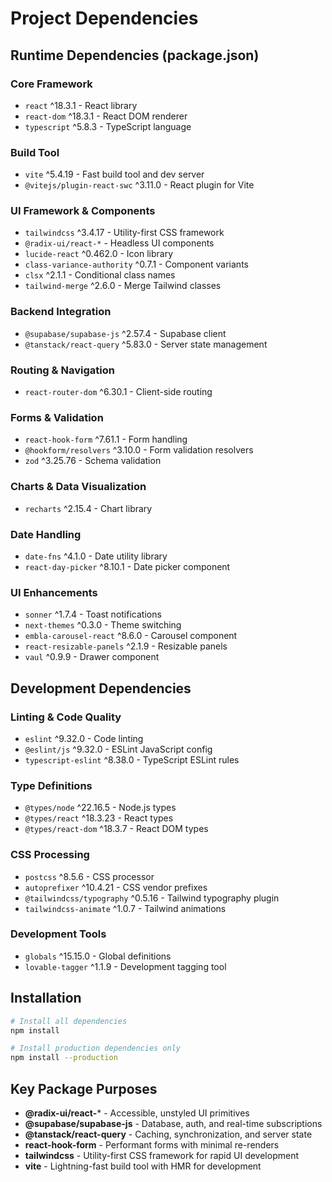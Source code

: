 # Project Dependencies

## Runtime Dependencies (package.json)

### Core Framework
- `react` ^18.3.1 - React library
- `react-dom` ^18.3.1 - React DOM renderer
- `typescript` ^5.8.3 - TypeScript language

### Build Tool
- `vite` ^5.4.19 - Fast build tool and dev server
- `@vitejs/plugin-react-swc` ^3.11.0 - React plugin for Vite

### UI Framework & Components
- `tailwindcss` ^3.4.17 - Utility-first CSS framework
- `@radix-ui/react-*` - Headless UI components
- `lucide-react` ^0.462.0 - Icon library
- `class-variance-authority` ^0.7.1 - Component variants
- `clsx` ^2.1.1 - Conditional class names
- `tailwind-merge` ^2.6.0 - Merge Tailwind classes

### Backend Integration
- `@supabase/supabase-js` ^2.57.4 - Supabase client
- `@tanstack/react-query` ^5.83.0 - Server state management

### Routing & Navigation
- `react-router-dom` ^6.30.1 - Client-side routing

### Forms & Validation
- `react-hook-form` ^7.61.1 - Form handling
- `@hookform/resolvers` ^3.10.0 - Form validation resolvers
- `zod` ^3.25.76 - Schema validation

### Charts & Data Visualization  
- `recharts` ^2.15.4 - Chart library

### Date Handling
- `date-fns` ^4.1.0 - Date utility library
- `react-day-picker` ^8.10.1 - Date picker component

### UI Enhancements
- `sonner` ^1.7.4 - Toast notifications
- `next-themes` ^0.3.0 - Theme switching
- `embla-carousel-react` ^8.6.0 - Carousel component
- `react-resizable-panels` ^2.1.9 - Resizable panels
- `vaul` ^0.9.9 - Drawer component

## Development Dependencies

### Linting & Code Quality
- `eslint` ^9.32.0 - Code linting
- `@eslint/js` ^9.32.0 - ESLint JavaScript config
- `typescript-eslint` ^8.38.0 - TypeScript ESLint rules

### Type Definitions
- `@types/node` ^22.16.5 - Node.js types  
- `@types/react` ^18.3.23 - React types
- `@types/react-dom` ^18.3.7 - React DOM types

### CSS Processing
- `postcss` ^8.5.6 - CSS processor
- `autoprefixer` ^10.4.21 - CSS vendor prefixes
- `@tailwindcss/typography` ^0.5.16 - Tailwind typography plugin
- `tailwindcss-animate` ^1.0.7 - Tailwind animations

### Development Tools
- `globals` ^15.15.0 - Global definitions
- `lovable-tagger` ^1.1.9 - Development tagging tool

## Installation

```bash
# Install all dependencies
npm install

# Install production dependencies only
npm install --production
```

## Key Package Purposes

- **@radix-ui/react-*** - Accessible, unstyled UI primitives
- **@supabase/supabase-js** - Database, auth, and real-time subscriptions
- **@tanstack/react-query** - Caching, synchronization, and server state
- **react-hook-form** - Performant forms with minimal re-renders
- **tailwindcss** - Utility-first CSS framework for rapid UI development
- **vite** - Lightning-fast build tool with HMR for development